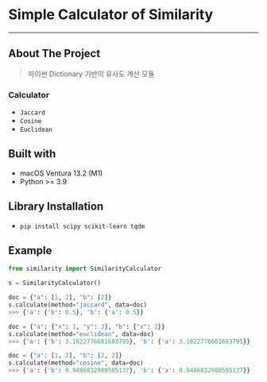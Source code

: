 # Simple Calculator of Similarity

---

## About The Project
> 파이썬 Dictionary 기반의 유사도 계산 모듈

### Calculator
   - `Jaccard`
   - `Cosine`
   - `Euclidean`

## Built with
- macOS Ventura 13.2 (M1)
- Python >= 3.9

## Library Installation
- `pip install scipy scikit-learn tqdm`

## Example
```python
from similarity import SimilarityCalculator

s = SimilarityCalculator()

doc = {"a": [1, 2], "b": [2]}
s.calculate(method="jaccard", data=doc)
>>> {'a': {'b': 0.5}, 'b': {'a': 0.5}}

doc = {"a": {"x": 1, "y": 3}, "b": {"x": 2}}
s.calculate(method="euclidean", data=doc)
>>> {'a': {'b': 3.1622776601683795}, 'b': {'a': 3.1622776601683795}}

doc = {"a": [1, 2], "b": [2, 2]}
s.calculate(method="cosine", data=doc)
>>> {'a': {'b': 0.9486832980505137}, 'b': {'a': 0.9486832980505137}}
```